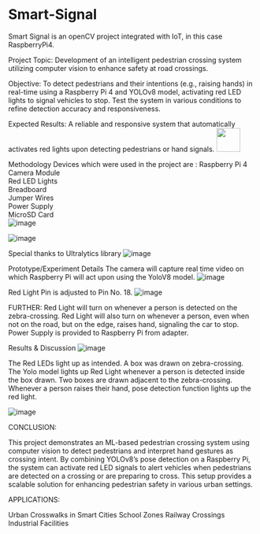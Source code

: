# Smart-Signal
Smart Signal is an openCV project integrated with IoT, in this case RaspberryPi4. 

Project Topic:
 Development of an intelligent pedestrian crossing system utilizing computer vision to enhance safety at road crossings.

Objective: 
To detect pedestrians and their intentions (e.g., raising hands) in real-time using a Raspberry Pi 4 and YOLOv8 model, activating red LED lights to signal vehicles to stop.
Test the system in various conditions to refine detection accuracy and responsiveness.

Expected Results:
A reliable and responsive system that automatically activates red lights upon detecting pedestrians or hand signals.
<img src="https://github.com/user-attachments/assets/4e720823-c4d4-451c-a6bc-086e2f202d29" width="48">


Methodology
Devices which were used in the project are :
 Raspberry Pi 4  
 Camera Module  
 Red LED Lights  
 Breadboard  
 Jumper Wires  
 Power Supply  
 MicroSD Card  
![image](https://github.com/user-attachments/assets/cdfc0820-48c5-43e7-a44e-be8205be757c)


![image](https://github.com/user-attachments/assets/b67243f9-0dd1-4046-9f42-98b5a4ec9cb9)

Special thanks to Ultralytics library
![image](https://github.com/user-attachments/assets/0bc4e8fc-3d9e-4759-a940-9a9d79e26c1d)


Prototype/Experiment Details
The camera will capture real time video on which Raspberry Pi will act upon using the YoloV8 model.
![image](https://github.com/user-attachments/assets/377e9c18-38e5-4066-b3ac-bb3b3ef591e3)

Red Light Pin is adjusted to Pin No. 18.
![image](https://github.com/user-attachments/assets/5894312a-1842-42af-8fcb-8a06cfb09728)



FURTHER:
Red Light will turn on whenever a person is detected on the zebra-crossing.
Red Light will also turn on whenever a person, even when not on the road, but on the edge, raises hand, signaling the car to stop.
Power Supply is provided to Raspberry Pi from adapter.

Results & Discussion
![image](https://github.com/user-attachments/assets/11cf81c7-1205-4464-89dc-c6ae0ec1001b)

The Red LEDs light up as intended. A box was drawn on zebra-crossing. The Yolo model lights up Red Light whenever a person is detected inside the box drawn.
Two boxes are drawn adjacent to the zebra-crossing. Whenever a person raises their hand, pose detection function lights up the red light.



![image](https://github.com/user-attachments/assets/1f136c3b-a8c4-4a14-9b04-9a4ab4f087fe)




CONCLUSION:
 
This project demonstrates an ML-based pedestrian crossing system using computer vision to detect pedestrians and interpret hand gestures as crossing intent. By combining YOLOv8’s pose detection on a Raspberry Pi, the system can activate red LED signals to alert vehicles when pedestrians are detected on a crossing or are preparing to cross. This setup provides a  scalable solution for enhancing pedestrian safety in various urban settings. 

APPLICATIONS:
 
Urban Crosswalks in Smart Cities
School Zones
Railway Crossings
Industrial Facilities






